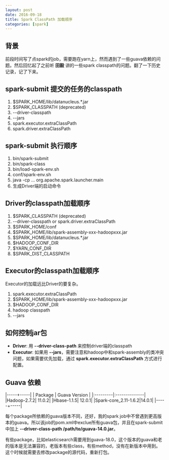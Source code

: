 ```yaml
---
layout: post
date: 2016-09-18
title: Spark ClassPath 加载顺序
categories: [spark]
---
```


## 背景
前段时间写了点spark的job，需要跑在yarn上，然而遇到了一些guava依赖的问题。然后回忆起了之前听 **田毅** 讲的一些spark classpath的问题。翻了一下历史记录，记了下来。

## spark-submit 提交的任务的classpath
1. $SPARK_HOME/lib/datanucleus.\*.jar
2. $SPARK_CLASSPATH (deprecated)
3. --driver-classpath
4. --jars
5. spark.executor.extraClassPath
6. spark.driver.extraClassPath

## spark-submit 执行顺序
1. bin/spark-submit
2. bin/spark-class
3. bin/load-spark-env.sh
4. conf/spark-env.sh
5. java -cp ... org.apache.spark.launcher.main
6. 生成Driver端的启动命令

## Driver的classpath加载顺序
1. $SPARK_CLASSPATH (deprecated)
2. --driver-classpath or spark.driver.extraClassPath
3. $SPARK_HOME/conf
4. $SPARK_HOME/lib/spark-assembly-xxx-hadoopxxx.jar
5. $SPARK_HOME/lib/datanucleus.\*.jar
6. $HADOOP_CONF_DIR
7. $YARN_CONF_DIR
8. $SPARK_DIST_CLASSPATH

## Executor的classpath加载顺序
Executor的加载远比Driver的要复杂。
1. spark.executor.extraClassPath
2. $SPARK_HOME/lib/spark-assembly-xxx-hadoopxxx.jar
3. $HADOOP_CONF_DIR
4. hadoop classpath
5. --jars

## 如何控制jar包
 - **Driver**: 用 **--driver-class-path** 来控制driver端的classpath
 - **Executor**: 如果用 **--jars**，需要注意和hadoop中和spark-assembly的类冲突问题，如果需要优先加载，通过 **spark.executor.extraClassPath** 方式进行配置。

## Guava 依赖

|-----+-----|
| Package | Guava Version |
|:---------|:--------------|
|Hadoop-2.7.2| 11.0.2|
|Hbase-1.1.5| 12.0.1|
|Spark-core_2.11-1.6.2|14.0.1|
|-----+-----|

每个package所依赖的guava版本不同，还好，我的spark job中不曾遇到更高版本的guava。所以该job的pom.xml中exclue所有guava包，并且在spark-submit中加上 **--driver-class-path /path/to/guava-14.0.jar**。

有些package，比如elasticsearch需要用到guava-18.0，这个版本的guava和老的版本是无法兼容的，老版本有些class，有些method，没有在新版本中用到。这个时候就需要去修改package的源代码，重新打包。
